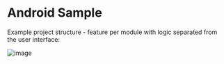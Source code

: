 # Android Sample

Example project structure - feature per module with logic separated from the user interface:

![image](https://github.com/AdrianKuta/Sample-Code/assets/46381935/3d1b5205-06e8-4025-af35-367710578745)
